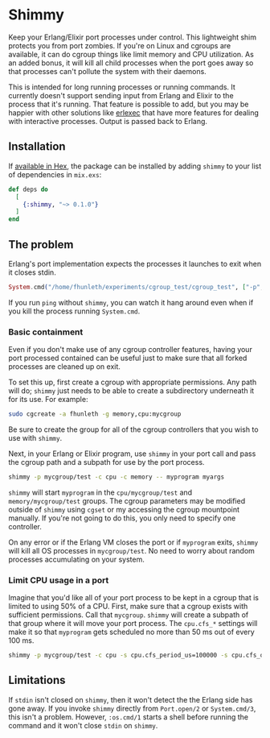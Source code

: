 # Shimmy

Keep your Erlang/Elixir port processes under control. This lightweight shim
protects you from port zombies. If you're on Linux and cgroups are available, it
can do cgroup things like limit memory and CPU utilization. As an added bonus,
it will kill all child processes when the port goes away so that processes can't
pollute the system with their daemons.

This is intended for long running processes or running commands. It currently
doesn't support sending input from Erlang and Elixir to the process that it's
running. That feature is possible to add, but you may be happier with other
solutions like [erlexec](https://github.com/saleyn/erlexec/) that have more
features for dealing with interactive processes. Output is passed back to
Erlang.

## Installation

If [available in Hex](https://hex.pm/docs/publish), the package can be installed
by adding `shimmy` to your list of dependencies in `mix.exs`:

```elixir
def deps do
  [
    {:shimmy, "~> 0.1.0"}
  ]
end
```

## The problem

Erlang's port implementation expects the processes it launches to exit when
it closes stdin.

```elixir
System.cmd("/home/fhunleth/experiments/cgroup_test/cgroup_test", ["-p", "frank/foo", "-c", "cpu", "ping", "localhost"], into: IO.stream(:stdio, :line))
```

If you run `ping` without `shimmy`, you can watch it hang around even when if you kill
the process running `System.cmd`.

### Basic containment

Even if you don't make use of any cgroup controller features, having your port
processed contained can be useful just to make sure that all forked processes
are cleaned up on exit.

To set this up, first create a cgroup with appropriate permissions. Any path
will do; `shimmy` just needs to be able to create a subdirectory underneath it
for its use. For example:

```bash
sudo cgcreate -a fhunleth -g memory,cpu:mycgroup
```

Be sure to create the group for all of the cgroup controllers that you wish to
use with `shimmy`.

Next, in your Erlang or Elixir program, use `shimmy` in your port call and pass
the cgroup path and a subpath for use by the port process.

```bash
shimmy -p mycgroup/test -c cpu -c memory -- myprogram myargs
```

`shimmy` will start `myprogram` in the `cpu/mycgroup/test` and
`memory/mycgroup/test` groups. The cgroup parameters may be modified outside of
`shimmy` using `cgset` or my accessing the cgroup mountpoint manually. If you're
not going to do this, you only need to specify one controller.

On any error or if the Erlang VM closes the port or if `myprogram` exits,
`shimmy` will kill all OS processes in `mycgroup/test`. No need to worry about
random processes accumulating on your system.

### Limit CPU usage in a port

Imagine that you'd like all of your port process to be kept in a cgroup that is
limited to using 50% of a CPU. First, make sure that a cgroup exists with
sufficient permissions. Call that `mycgroup`. `shimmy` will create a subpath of
that group where it will move your port process. The `cpu.cfs_*` settings will
make it so that `myprogram` gets scheduled no more than 50 ms out of every 100
ms.

```bash
shimmy -p mycgroup/test -c cpu -s cpu.cfs_period_us=100000 -s cpu.cfs_quota_us=50000 -- myprogram myargs
```

## Limitations

If `stdin` isn't closed on `shimmy`, then it won't detect the the Erlang side
has gone away. If you invoke `shimmy` directly from `Port.open/2` or
`System.cmd/3`, this isn't a problem. However, `:os.cmd/1` starts a shell before
running the command and it won't close `stdin` on `shimmy`.
